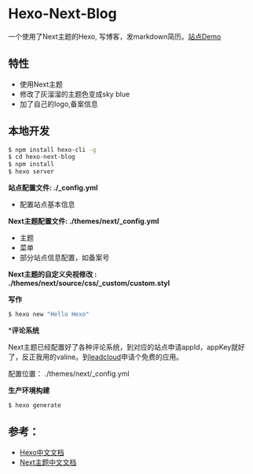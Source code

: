 
# Hexo-Next-Blog

一个使用了Next主题的Hexo, 写博客，发markdown简历。[站点Demo](https://blog.alanwen.online/)

## 特性

- 使用Next主题
- 修改了灰溜溜的主题色变成sky blue
- 加了自己的logo,备案信息



## 本地开发

``` bash
$ npm install hexo-cli -g
$ cd hexo-next-blog
$ npm install
$ hexo server
```

**站点配置文件: ./_config.yml**
- 配置站点基本信息

**Next主题配置文件: ./themes/next/_config.yml**
- 主题
- 菜单
- 部分站点信息配置，如备案号


**Next主题的自定义央视修改 : ./themes/next/source/css/_custom/custom.styl**

**写作**

``` bash
$ hexo new "Hello Hexo"
```

***评论系统**

Next主题已经配置好了各种评论系统，到对应的站点申请appId，appKey就好了，反正我用的valine。到[leadcloud](https://leancloud.cn)申请个免费的应用。

配置位置： ./themes/next/_config.yml



**生产环境构建**

``` bash
$ hexo generate
```

## 参考：

- [Hexo中文文档](https://hexo.io/zh-cn/) 
- [Next主题中文文档](http://theme-next.iissnan.com/getting-started.html)



